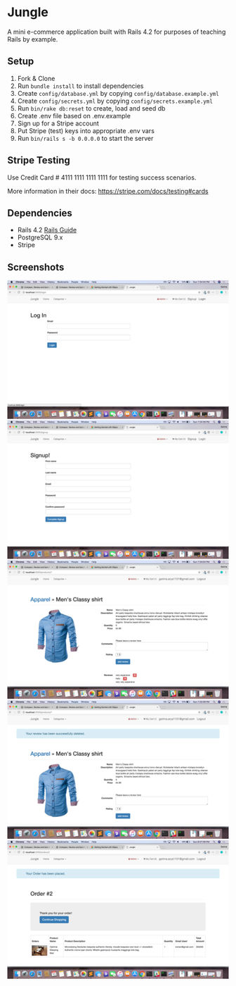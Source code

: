 # Jungle

A mini e-commerce application built with Rails 4.2 for purposes of teaching Rails by example.


## Setup

1. Fork & Clone
2. Run `bundle install` to install dependencies
3. Create `config/database.yml` by copying `config/database.example.yml`
4. Create `config/secrets.yml` by copying `config/secrets.example.yml`
5. Run `bin/rake db:reset` to create, load and seed db
6. Create .env file based on .env.example
7. Sign up for a Stripe account
8. Put Stripe (test) keys into appropriate .env vars
9. Run `bin/rails s -b 0.0.0.0` to start the server

## Stripe Testing

Use Credit Card # 4111 1111 1111 1111 for testing success scenarios.

More information in their docs: <https://stripe.com/docs/testing#cards>

## Dependencies

* Rails 4.2 [Rails Guide](http://guides.rubyonrails.org/v4.2/)
* PostgreSQL 9.x
* Stripe


## Screenshots
!["screenshot of login page"](https://github.com/Garima1125/jungle-rails/blob/master/screenshots/Login.png?raw=true)
!["screenshot of signup page"](https://github.com/Garima1125/jungle-rails/blob/master/screenshots/Signup%20form.png?raw=true)
!["screenshot of Add review"](https://github.com/Garima1125/jungle-rails/blob/master/screenshots/adding%20review.png?raw=true)
!["screenshot of delete review"](https://github.com/Garima1125/jungle-rails/blob/master/screenshots/deleting%20review.png?raw=true)
!["screenshot of order details"](https://github.com/Garima1125/jungle-rails/blob/master/screenshots/order%20details.png?raw=true)
